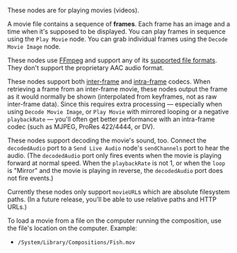 These nodes are for playing movies (videos). 

A movie file contains a sequence of **frames**. Each frame has an image and a time when it's supposed to be displayed. You can play frames in sequence using the `Play Movie` node. You can grab individual frames using the `Decode Movie Image` node. 

These nodes use [FFmpeg](http://www.ffmpeg.org/) and support any of its [supported file formats](http://www.ffmpeg.org/general.html#File-Formats). They don't support the proprietary AAC audio format. 

These nodes support both [inter-frame](http://en.wikipedia.org/wiki/Inter_frame) and [intra-frame](http://en.wikipedia.org/wiki/Intra-frame) codecs. When retrieving a frame from an inter-frame movie, these nodes output the frame as it would normally be shown (interpolated from keyframes, not as raw inter-frame data). Since this requires extra processing — especially when using `Decode Movie Image`, or `Play Movie` with mirrored looping or a negative `playbackRate` — you'll often get better performance with an intra-frame codec (such as MJPEG, ProRes 422/4444, or DV). 

These nodes support decoding the movie's sound, too.  Connect the `decodedAudio` port to a `Send Live Audio` node's `sendChannels` port to hear the audio.  (The `decodedAudio` port only fires events when the movie is playing forward at normal speed. When the `playbackRate` is not 1, or when the `loop` is "Mirror" and the movie is playing in reverse, the `decodedAudio` port does not fire events.)

Currently these nodes only support `movieURL`s which are absolute filesystem paths. (In a future release, you'll be able to use relative paths and HTTP URLs.)

To load a movie from a file on the computer running the composition, use the file's location on the computer. Example: 

   - `/System/Library/Compositions/Fish.mov`

